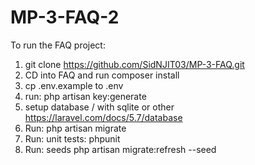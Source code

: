 # MP-3-FAQ-2

To run the FAQ project:

1. git clone https://github.com/SidNJIT03/MP-3-FAQ.git
2. CD into FAQ and run composer install
3. cp .env.example to .env
4. run: php artisan key:generate
5. setup database / with sqlite or other https://laravel.com/docs/5.7/database
6. Run: php artisan migrate
7. Run: unit tests: phpunit
8. Run: seeds php artisan migrate:refresh --seed
